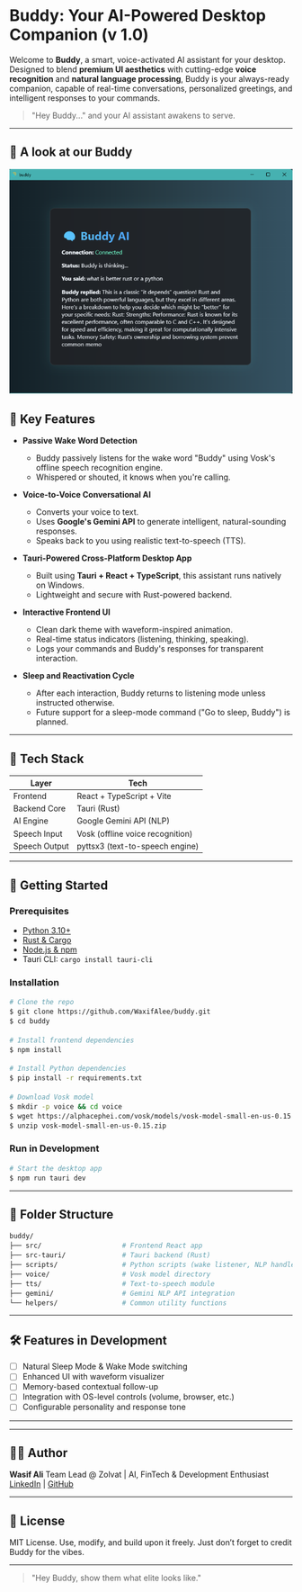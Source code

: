 # Buddy: Your AI-Powered Desktop Companion (v 1.0)

Welcome to **Buddy**, a smart, voice-activated AI assistant for your desktop. Designed to blend **premium UI aesthetics** with cutting-edge **voice recognition** and **natural language processing**, Buddy is your always-ready companion, capable of real-time conversations, personalized greetings, and intelligent responses to your commands.

> "Hey Buddy..." and your AI assistant awakens to serve.

---

## 🤖 A look at our Buddy

![ScreenShot](public/BuddyAiScreenShot.png)

## 🎯 Key Features

- **Passive Wake Word Detection**

  - Buddy passively listens for the wake word "Buddy" using Vosk's offline speech recognition engine.
  - Whispered or shouted, it knows when you're calling.

- **Voice-to-Voice Conversational AI**

  - Converts your voice to text.
  - Uses **Google's Gemini API** to generate intelligent, natural-sounding responses.
  - Speaks back to you using realistic text-to-speech (TTS).

- **Tauri-Powered Cross-Platform Desktop App**

  - Built using **Tauri + React + TypeScript**, this assistant runs natively on Windows.
  - Lightweight and secure with Rust-powered backend.

- **Interactive Frontend UI**

  - Clean dark theme with waveform-inspired animation.
  - Real-time status indicators (listening, thinking, speaking).
  - Logs your commands and Buddy's responses for transparent interaction.

- **Sleep and Reactivation Cycle**

  - After each interaction, Buddy returns to listening mode unless instructed otherwise.
  - Future support for a sleep-mode command ("Go to sleep, Buddy") is planned.

---

## 🧩 Tech Stack

| Layer         | Tech                             |
| ------------- | -------------------------------- |
| Frontend      | React + TypeScript + Vite        |
| Backend Core  | Tauri (Rust)                     |
| AI Engine     | Google Gemini API (NLP)          |
| Speech Input  | Vosk (offline voice recognition) |
| Speech Output | pyttsx3 (text-to-speech engine)  |

---

## 🚀 Getting Started

### Prerequisites

- [Python 3.10+](https://www.python.org/downloads/)
- [Rust & Cargo](https://www.rust-lang.org/tools/install)
- [Node.js & npm](https://nodejs.org/)
- Tauri CLI: `cargo install tauri-cli`

### Installation

```bash
# Clone the repo
$ git clone https://github.com/WaxifAlee/buddy.git
$ cd buddy

# Install frontend dependencies
$ npm install

# Install Python dependencies
$ pip install -r requirements.txt

# Download Vosk model
$ mkdir -p voice && cd voice
$ wget https://alphacephei.com/vosk/models/vosk-model-small-en-us-0.15.zip
$ unzip vosk-model-small-en-us-0.15.zip
```

### Run in Development

```bash
# Start the desktop app
$ npm run tauri dev
```

---

## 📂 Folder Structure

```bash
buddy/
├── src/                    # Frontend React app
├── src-tauri/              # Tauri backend (Rust)
├── scripts/                # Python scripts (wake listener, NLP handler)
├── voice/                  # Vosk model directory
├── tts/                    # Text-to-speech module
├── gemini/                 # Gemini NLP API integration
└── helpers/                # Common utility functions
```

---

## 🛠️ Features in Development

- [ ] Natural Sleep Mode & Wake Mode switching
- [ ] Enhanced UI with waveform visualizer
- [ ] Memory-based contextual follow-up
- [ ] Integration with OS-level controls (volume, browser, etc.)
- [ ] Configurable personality and response tone

---

---

## 👨‍💻 Author

**Wasif Ali**
Team Lead @ Zolvat | AI, FinTech & Development Enthusiast
[LinkedIn](https://www.linkedin.com/in/wasifali) | [GitHub](https://github.com/wasifali)

---

## 📜 License

MIT License. Use, modify, and build upon it freely. Just don’t forget to credit Buddy for the vibes.

---

> "Hey Buddy, show them what elite looks like."
